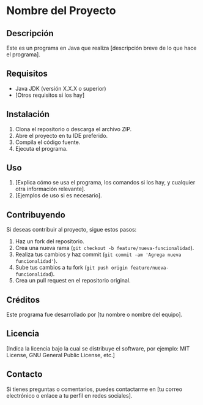 # Nombre del Proyecto

## Descripción
Este es un programa en Java que realiza [descripción breve de lo que hace el programa].

## Requisitos
- Java JDK (versión X.X.X o superior)
- [Otros requisitos si los hay]

## Instalación
1. Clona el repositorio o descarga el archivo ZIP.
2. Abre el proyecto en tu IDE preferido.
3. Compila el código fuente.
4. Ejecuta el programa.

## Uso
1. [Explica cómo se usa el programa, los comandos si los hay, y cualquier otra información relevante].
2. [Ejemplos de uso si es necesario].

## Contribuyendo
Si deseas contribuir al proyecto, sigue estos pasos:
1. Haz un fork del repositorio.
2. Crea una nueva rama (`git checkout -b feature/nueva-funcionalidad`).
3. Realiza tus cambios y haz commit (`git commit -am 'Agrega nueva funcionalidad'`).
4. Sube tus cambios a tu fork (`git push origin feature/nueva-funcionalidad`).
5. Crea un pull request en el repositorio original.

## Créditos
Este programa fue desarrollado por [tu nombre o nombre del equipo].

## Licencia
[Indica la licencia bajo la cual se distribuye el software, por ejemplo: MIT License, GNU General Public License, etc.]

## Contacto
Si tienes preguntas o comentarios, puedes contactarme en [tu correo electrónico o enlace a tu perfil en redes sociales].

